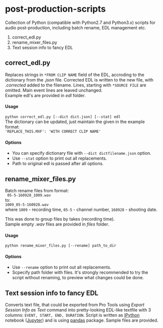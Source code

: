 # post-production-scripts
Collection of Python (compatible with Python2.7 and Python3.x) scripts for audio post-production, including batch rename, EDL management etc.
1. correct_edl.py
2. rename_mixer_files.py
3. Text session info to fancy EDL

## correct_edl.py
Replaces strings in `*FROM CLIP NAME` field of the EDL, accroding to the dictionary from the *.json* file. Corrected EDL is written to the new file, with *.corrected* added to the filename. Lines, starting with `*SOURCE FILE` are omitted. Main event lines are leaved unchanged.  
Example edl's are provided in *edl* folder.

#### Usage
```python correct_edl.py [--dict dict.json] [--stat] edl```  
The dictionary can be updated, just maintain the given in the example format:  
```'REPLACE_THIS.MXF': 'WITH CORRECT CLIP NAME'```
#### Options
* You can specify dictionary file with `--dict dictfilename.json` option.
* Use `--stat` option to print out all replacements.
* Path to original edl is passed after all options.

## rename_mixer_files.py
Batch rename files from format:  
``` 05-5-160928_1009.wav```  
to:  
```1009_05-5-160928.wav```  
where `1009` - recording time, `05-5` - channel number, `160928` - shooting date.  

This was done to group files by takes (recording time).  
Sample empty *.wav* files are provided in *files* folder.
#### Usage
```python rename_mixer_files.py [--rename] path_to_dir```
#### Options
* Use `--rename` option to print out all replacements.
* Scpecify path folder with files.
It's strongly recommended to try the script without renaming, to preview what changes could be done.

## Text session info to fancy EDL
Converts text file, that could be exported from Pro Tools using *Export Session Info as Text* command into pretty-looking EDL-like textfile with 3 columns: `EVENT, START, END, DURATION`.
Script is written as [IPython](https://ipython.org) notebook ([Jupyter](https://jupyter.org)) and is using [pandas](http://pandas.pydata.org) package. Sample files are provided.
